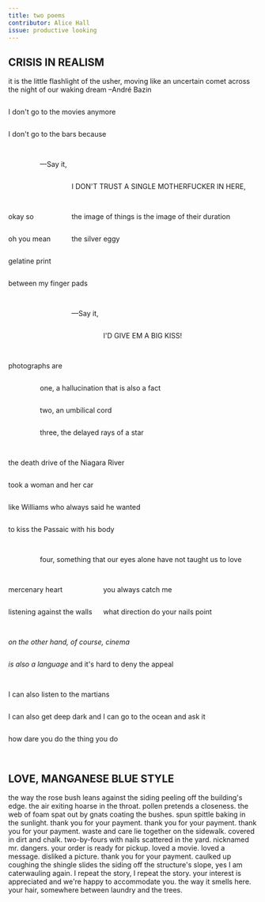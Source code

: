 ```yaml
---
title: two poems
contributor: Alice Hall
issue: productive looking
---
```


<h2>CRISIS IN REALISM</h2>
<p class="epigraph">it is the little flashlight of the usher, moving like an uncertain comet across the night of our waking dream &ndash;André Bazin</p>
<div style="display:grid;grid-template-columns:4rem 4rem 4rem auto;">
<p style="grid-column: 1 / span 4;">I don't go to the movies anymore</p>
<p style="grid-column: 1 / span 4; padding-bottom: 1rem;">I don't go to the bars because</p>

<p style="grid-column: 2 / span 3;">&mdash;Say it,</p>
<p style="grid-column: 3 / span 2; padding-bottom: 1rem;">I DON'T TRUST A SINGLE MOTHERFUCKER IN HERE,</p>

<p style="grid-column: 1 / span 2;">okay so</p><p style="grid-column: 3 / span 2;">the image of things is the image of their duration</p>
<p style="grid-column: 1 / span 2;">oh you mean</p><p style="grid-column: 3 / span 2;">the silver eggy</p>
<p style="grid-column: 1 / span 4;">gelatine print</p>
<p style="grid-column: 1 / span 4; padding-bottom: 1rem;">between my finger pads</p>

<p style="grid-column: 3 / span 2;">&mdash;Say it,</p>
<p style="grid-column: 4; padding-bottom: 1rem;">I'D GIVE EM A BIG KISS!</p>

<p style="grid-column: 1 / span 4;">photographs are</p>
<p style="grid-column: 2 / span 3;">one, a hallucination that is also a fact</p>
<p style="grid-column: 2 / span 3;">two, an umbilical cord</p>
<p style="grid-column: 2 / span 3; padding-bottom: 1rem;">three, the delayed rays of a star</p>

<p style="grid-column: 1 / span 4;">the death drive of the Niagara River</p>
<p style="grid-column: 1 / span 4;">took a woman   and her car</p>
<p style="grid-column: 1 / span 4;">like Williams who always said he wanted</p>
<p style="grid-column: 1 / span 4; padding-bottom: 1rem;">to kiss the Passaic with his body</p>

<p style="grid-column: 2 / span 3; padding-bottom: 1rem;">four, something that our eyes alone have not taught us to love</p>

<p style="grid-column: 1 / span 3;">mercenary heart</p><p>you always catch me</p>
<p style="grid-column: 1 / span 3; padding-bottom: 1rem;">listening against the walls</p><p>what direction do your nails point</p>

<p style="grid-column: 1 / span 4;"><em>on the other hand, of course, cinema</em></p>
<p style="grid-column: 1 / span 4; padding-bottom: 1rem;"><em>is also a language</em> and it's hard to deny the appeal</p>

<p style="grid-column: 1 / span 4;">I can also listen to the martians</p>
<p style="grid-column: 1 / span 4;">I can also get deep dark and I can go to the ocean and ask it</p>
<p style="grid-column: 1 / span 4; padding-bottom: 1rem;">how dare you do the thing you do</p>
</div>

<h2>LOVE, MANGANESE BLUE STYLE</h2>

<p style="white-space:normal;padding:0;text-indent:0;">the way
the rose bush leans against the siding peeling off the building's
edge. the air exiting hoarse in the throat. pollen pretends a
closeness. the web of foam spat out by gnats coating the bushes.
spun spittle baking in the sunlight. thank you for your payment.
thank you for your payment. thank you for your payment. waste and
care lie together on the sidewalk. covered in dirt and chalk.
two-by-fours with nails scattered in the yard. nicknamed mr.
dangers. your order is ready for pickup. loved a movie. loved a
message. disliked a picture. thank you for your payment. caulked
up coughing the shingle slides the siding off the structure's
slope, yes I am caterwauling again. I repeat the story, I repeat
the story. your interest is appreciated and we're happy to
accommodate you. the way it smells here. your hair, somewhere
between laundry and the trees.</p>
